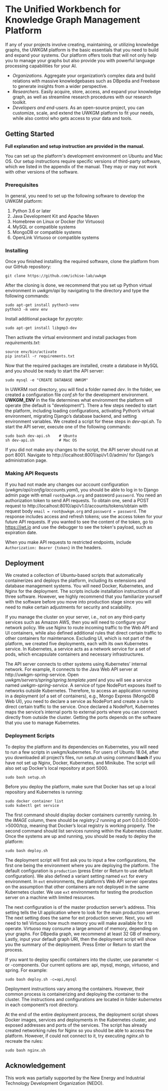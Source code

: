 # The Unified Workbench for Knowledge Graph Management Platform
If any of your projects involve creating, maintaining, or utilizing knowledge graphs, the UWKGM platform is the basic essentials that you need to build and expand your systems. Our platform offers tools that will not only help you to manage your graphs but also provide you with powerful language processing capabilities for your AI.
* *Organizations.* Aggregate your organization’s complex data and build relations with massive knowledgebases such as DBpedia and Freebase to generate insights from a wider perspective.
* *Researchers.* Easily acquire, store, access, and expand your knowledge graph, as well as streamline research procedures with our research toolkit.
* *Developers and end-users.* As an open-source project, you can customize, scale, and extend the UWKGM platform to fit your needs, while also control who gets access to your data and tools.

## Getting Started
**Full explanation and setup instruction are provided in the manual.**

You can set up the platform's development environment on Ubuntu and Mac OS. Our setup instructions require specific versions of third-party software, which we listed in the appendix of the manual. They may or may not work with other versions of the software.

### Prerequisites
In general, you need to set up the following software to develop the UWKGM platform:
1. Python 3.6 or later
2. Java Development Kit and Apache Maven
3. Homebrew on Linux or Docker (for Virtuoso)
4. MySQL or compatible systems
5. MongoDB or compatible systems
6. OpenLink Virtuoso or compatible systems

### Installing
Once you finished installing the required software, clone the platform from our GitHub repository:

```
git clone https://github.com/ichise-lab/uwkgm
```

After the cloning is done, we recommend that you set up Python virtual environment in *uwkgm/api* by navigating to the directory and type the following commands:

```
sudo apt-get install python3-venv
python3 -m venv env
```

Install additional package for *pycrpto*:

```
sudo apt-get install libgmp3-dev
```

Then activate the virtual environment and install packages from *requirements.txt*:

```
source env/bin/activate
pip install -r requirements.txt
```

Now that the required packages are installed, create a database in MySQL and you should be ready to start the API server:

```
sudo mysql -e "CREATE DATABASE UWKGM"
```

In UWKRM root directory, you will find a folder named *dev*. In the folder, we created a configuration file *conf.sh* for the development environment. **UWKGM_ENV** in the file determines what environment the platform will operate (the default is "development"). There a few steps needed to start the platform, including loading configurations, activating Python’s virtual environment, migrating Django’s database backend, and setting environment variables. We created a script for these steps in *dev-api.sh*. To start the API server, execute one of the following commands:

```
sudo bash dev-api.sh    # Ubuntu
sh dev-api.sh           # Mac OS
```

If you did not make any changes to the script, the API server should run at port 8001. Navigate to http://localhost:8001/api/v1.0/admin/ for Django’s administration page.

### Making API Requests
If you had not made any changes our account configuration (*uwkgm/api/config/accounts.yaml*), you should be able to log in to Django admin page with email `root@uwkgm.org` and password `password`. You need an authorization token to send API requests. To obtain one, send a POST request to http://localhost:8010/api/v1.0/accounts/tokens/obtain with request body `email = root@uwkgm.org` and `password = password`. The response includes access and refresh tokens; use the access token for your future API requests. If you wanted to see the content of the token, go to https://jwt.io and use the debugger to see the token's payload, such as expiration date.

When you make API requests to restricted endpoints, include `Authorization: Bearer {token}` in the headers.

## Deployment
We created a collection of Ubuntu-based scripts that automatically containerizes and deploys the platform, including its extensions and database management systems. You will need Docker, Kubernetes, and Nginx for the deployment. The scripts include installation instructions of all three software. However, we highly recommend that you familiarize yourself with the software before you move into production stage since you will need to make certain adjustments for security and scalability.

If you manage the cluster on your server, i.e., not on any third-party services such as Amazon AWS, then you will need to configure your network policy. We use Nginx to route incoming traffic to the Web API and UI containers, while also defined additional rules that direct certain traffic to other containers for maintenance. Excluding UI, which is not part of the platform, we created five deployments, each with its own Kubernetes service. In Kubernetes, a service acts as a network service for a set of pods, which encapsulate containers and necessary infrastructures. 

The API server connects to other systems using Kubernetes’ internal network. For example, it connects to the Java Web API server at http://uwkgm-spring-service. Open *uwkgm/servers/spring/spring.template.yaml* and you will see a service named *uwkgm-spring-service*. A service of type NodePort exposes itself to networks outside Kubernetes. Therefore, to access an application running in a deployment (of a set of containers), e.g., Mongo Express (MongoDB Web UI), you need to declare a service as NodePort and create a rule to direct certain traffic to the service. Once declared a NodePort, Kubernetes maps the service’s internal ports to external ports where you can connect directly from outside the cluster. Getting the ports depends on the software that you use to manage Kubernetes.

### Deployment Scripts
To deploy the platform and its dependencies on Kubernetes, you will need to run a few scripts in uwkgm/kubernetes. For users of Ubuntu 18.04, after you downloaded all project’s files, run *setup.sh* using command **bash** if you have not set up Nginx, Docker, Kubernetes, and Minikube. The script will also set up Docker’s local repository at port 5000.

```
sudo bash setup.sh
```

Before you deploy the platform, make sure that Docker has set up a local repository and Kubernetes is running:

```
sudo docker container list
sudo kubectl get service
```

The first command should display docker containers currently running. In the *IMAGE* column, there should be *registry:2* running at port 0.0.0.0:5000->5000/tcp, meaning that Docker’s local registry is working properly. The second command should list services running within the Kubernetes cluster. Once the systems are up and running, you should be ready to deploy the platform:

```
sudo bash deploy.sh
```

The deployment script will first ask you to input a few configurations, the first one being the environment where you are deploying the platform. The default configuration is `production` (press Enter or Return to use default configuration). We also defined a variant setting named `ext` for every environment. In `ext` environments, the platform’s Web API server operates on the assumption that other containers are not deployed in the same Kubernetes cluster. We use `ext` environments for testing the production server on a machine with limited resources.

The next configuration is of the master production server’s address. This setting tells the UI application where to look for the main production server. The next setting does the same for ext production server. Next, you will need to tell Virtuoso how much memory you will make available for it to operate. Virtuoso may consume a large amount of memory, depending on your graphs. For DBpedia graph, we recommend at least 32 GB of memory. Lastly, input your default graph URI, then the deployment script will show you the summary of the deployment. Press Enter or Return to start the process.

If you want to deploy specific containers into the cluster, use parameter -c or -components. Our current options are: api, mysql, mongo, virtuoso, and spring. For example:

```
sudo bash deploy.sh -c=api,mysql
```

Deployment instructions vary among the containers. However, their common process is containerizing and deploying the container to the cluster. The instructions and configurations are located in folder *kubernetes* in each component’s root directory.

At the end of the entire deployment process, the deployment script shows Docker images, services and deployments in the Kubernetes cluster, and exposed addresses and ports of the services. The script has already created networking rules for Nginx so you should be able to access the platform. However, if could not connect to it, try executing *nginx.sh* to recreate the rules:

```
sudo bash nginx.sh
```

## Acknowledgement
This work was partially supported by the New Energy and Industrial Technology Development Organization (NEDO). 
